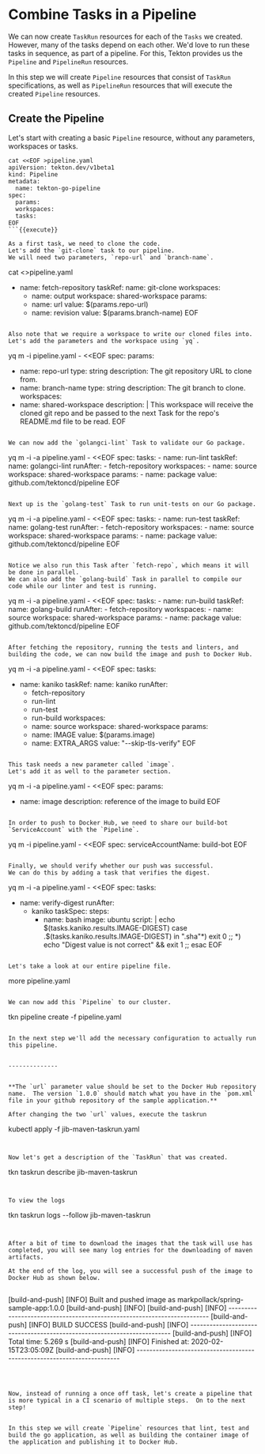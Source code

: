 # Combine Tasks in a Pipeline

We can now create `TaskRun` resources for each of the `Tasks` we created.
However, many of the tasks depend on each other.
We'd love to run these tasks in sequence, as part of a pipeline.
For this, Tekton provides us the `Pipeline` and `PipelineRun` resources.

In this step we will create `Pipeline` resources that consist of `TaskRun` specifications, as well as `PipelineRun` resources that will execute the created `Pipeline` resources.

## Create the Pipeline

Let's start with creating a basic `Pipeline` resource, without any parameters, workspaces or tasks.

```
cat <<EOF >pipeline.yaml
apiVersion: tekton.dev/v1beta1
kind: Pipeline
metadata:
  name: tekton-go-pipeline
spec:
  params:
  workspaces:
  tasks:
EOF
```{{execute}}

As a first task, we need to clone the code.
Let's add the `git-clone` task to our pipeline.
We will need two parameters, `repo-url` and `branch-name`.

```
cat <<EOF >>pipeline.yaml
  - name: fetch-repository
    taskRef:
      name: git-clone
    workspaces:
    - name: output
      workspace: shared-workspace
    params:
    - name: url
      value: \$(params.repo-url)
    - name: revision
      value: \$(params.branch-name)
EOF
```{{execute}}

Also note that we require a workspace to write our cloned files into.
Let's add the parameters and the workspace using `yq`.

```
yq m -i pipeline.yaml - <<EOF
spec:
  params:
  - name: repo-url
    type: string
    description: The git repository URL to clone from.
  - name: branch-name
    type: string
    description: The git branch to clone.
  workspaces:
  - name: shared-workspace
    description: |
      This workspace will receive the cloned git repo and be passed
      to the next Task for the repo's README.md file to be read.
EOF
```{{execute}}

We can now add the `golangci-lint` Task to validate our Go package.

```
yq m -i -a pipeline.yaml - <<EOF
spec:
  tasks:
    - name: run-lint
      taskRef:
        name: golangci-lint
      runAfter:
        - fetch-repository
      workspaces:
        - name: source
          workspace: shared-workspace
      params:
        - name: package
          value: github.com/tektoncd/pipeline
EOF
```{{execute}}

Next up is the `golang-test` Task to run unit-tests on our Go package.

```
yq m -i -a pipeline.yaml - <<EOF
spec:
  tasks:
    - name: run-test
      taskRef:
        name: golang-test
      runAfter:
        - fetch-repository
      workspaces:
        - name: source
          workspace: shared-workspace
      params:
        - name: package
          value: github.com/tektoncd/pipeline
EOF
```{{execute}}

Notice we also run this Task after `fetch-repo`, which means it will be done in parallel.
We can also add the `golang-build` Task in parallel to compile our code while our linter and test is running.

```
yq m -i -a pipeline.yaml - <<EOF
spec:
  tasks:
    - name: run-build
      taskRef:
        name: golang-build
      runAfter:
        - fetch-repository
      workspaces:
        - name: source
          workspace: shared-workspace
      params:
        - name: package
          value: github.com/tektoncd/pipeline
EOF
```{{execute}}

After fetching the repository, running the tests and linters, and building the code, we can now build the image and push to Docker Hub.

```
yq m -i -a pipeline.yaml - <<EOF
spec:
  tasks:
  - name: kaniko
    taskRef:
      name: kaniko
    runAfter:
    - fetch-repository
    - run-lint
    - run-test
    - run-build
    workspaces:
    - name: source
      workspace: shared-workspace
    params:
    - name: IMAGE
      value: \$(params.image)
    - name: EXTRA_ARGS
      value: "--skip-tls-verify"
EOF
```{{execute}}

This task needs a new parameter called `image`.
Let's add it as well to the parameter section.

```
yq m -i -a pipeline.yaml - <<EOF
spec:
  params:
  - name: image
    description: reference of the image to build
EOF
```{{execute}}

In order to push to Docker Hub, we need to share our build-bot `ServiceAccount` with the `Pipeline`.

```
yq m -i pipeline.yaml - <<EOF
spec:
  serviceAccountName: build-bot
EOF
```{{execute}}

Finally, we should verify whether our push was successful.
We can do this by adding a task that verifies the digest.

```
yq m -i -a pipeline.yaml - <<EOF
spec:
  tasks:
  - name: verify-digest
    runAfter:
    - kaniko
    taskSpec:
      steps:
      - name: bash
        image: ubuntu
        script: |
          echo \$(tasks.kaniko.results.IMAGE-DIGEST)
          case .\$(tasks.kaniko.results.IMAGE-DIGEST) in
            ".sha"*) exit 0 ;;
            *)       echo "Digest value is not correct" && exit 1 ;;
          esac
EOF
```{{execute}}

Let's take a look at our entire pipeline file.

```
more pipeline.yaml
```{{execute}}

We can now add this `Pipeline` to our cluster.

```
tkn pipeline create -f pipeline.yaml
```{{execute}}

In the next step we'll add the necessary configuration to actually run this pipeline.


--------------


**The `url` parameter value should be set to the Docker Hub repository name.  The version `1.0.0` should match what you have in the `pom.xml` file in your github repository of the sample application.**

After changing the two `url` values, execute the taskrun

```
kubectl apply -f jib-maven-taskrun.yaml
```{{execute}}


Now let's get a description of the `TaskRun` that was created.

```
tkn taskrun describe jib-maven-taskrun
```{{execute}}


To view the logs

```
tkn taskrun logs --follow jib-maven-taskrun
```{{execute}}


After a bit of time to download the images that the task will use has completed, you will see many log entries for the downloading of maven artifacts.

At the end of the log, you will see a successful push of the image to Docker Hub as shown below.


```
[build-and-push] [INFO] Built and pushed image as markpollack/spring-sample-app:1.0.0
[build-and-push] [INFO]
[build-and-push] [INFO] ------------------------------------------------------------------------
[build-and-push] [INFO] BUILD SUCCESS
[build-and-push] [INFO] ------------------------------------------------------------------------
[build-and-push] [INFO] Total time:  5.269 s
[build-and-push] [INFO] Finished at: 2020-02-15T23:05:09Z
[build-and-push] [INFO] ------------------------------------------------------------------------
```



Now, instead of running a once off task, let's create a pipeline that is more typical in a CI scenario of multiple steps.  On to the next step!


In this step we will create `Pipeline` resources that lint, test and build the go application, as well as building the container image of the application and publishing it to Docker Hub.


